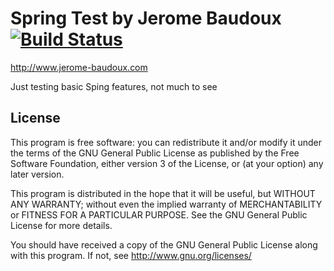 Spring Test by Jerome Baudoux  [![Build Status](https://travis-ci.org/jerome-baudoux/spring-mvc-test.svg?branch=master)](https://travis-ci.org/jerome-baudoux/spring-mvc-test)
==================================
http://www.jerome-baudoux.com

Just testing basic Sping features, not much to see

License
-------
This program is free software: you can redistribute it and/or modify
it under the terms of the GNU General Public License as published by
the Free Software Foundation, either version 3 of the License, or
(at your option) any later version.
 
This program is distributed in the hope that it will be useful,
but WITHOUT ANY WARRANTY; without even the implied warranty of
MERCHANTABILITY or FITNESS FOR A PARTICULAR PURPOSE.  See the
GNU General Public License for more details.

You should have received a copy of the GNU General Public License
along with this program.  If not, see <http://www.gnu.org/licenses/>
